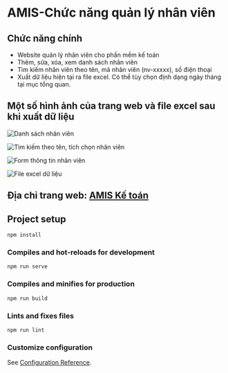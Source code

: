 # AMIS-Chức năng quản lý nhân viên
## Chức năng chính
- Website quản lý nhân viên cho phần mềm kế toán
- Thêm, sửa, xóa, xem danh sách nhân viên
- Tìm kiếm nhân viên theo tên, mã nhân viên (nv-xxxxx), số điện thoại
- Xuất dữ liệu hiện tại ra file excel. Có thể tùy chọn định dạng ngày tháng tại mục tổng quan.

## Một số hình ảnh của trang web và file excel sau khi xuất dữ liệu
![Danh sách nhân viên](https://github.com/user-attachments/assets/d2dbbcc3-0403-4f9c-9c2d-58e251a59995)

![Tìm kiếm theo tên, tích chọn nhân viên](https://github.com/user-attachments/assets/547ba4a8-b130-4d55-b3d3-a2bef9f1d1e4)

![Form thông tin nhân viên](https://github.com/user-attachments/assets/66bfc09f-7fa2-4d26-9528-2ec411e2ec8c)

![File excel dữ liệu](https://github.com/user-attachments/assets/762b39dc-1150-4807-9bc1-17e1452a7d43)

## Địa chỉ trang web: [AMIS Kế toán](https://employee-management-8eqt.onrender.com)

## Project setup
```
npm install
```

### Compiles and hot-reloads for development
```
npm run serve
```

### Compiles and minifies for production
```
npm run build
```

### Lints and fixes files
```
npm run lint
```

### Customize configuration
See [Configuration Reference](https://cli.vuejs.org/config/).
